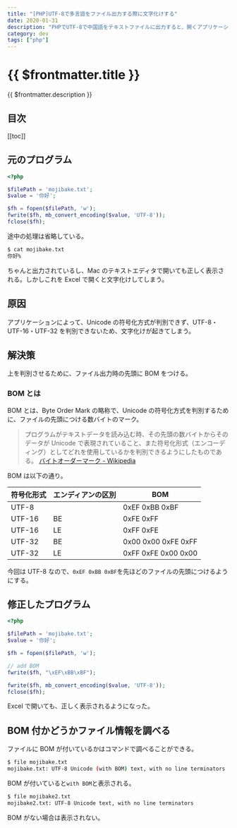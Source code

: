 ```yaml
---
title: "[PHP]UTF-8で多言語をファイル出力する際に文字化けする"
date: 2020-01-31
description: "PHPでUTF-8で中国語をテキストファイルに出力すると、開くアプリケーションによって文字化けが起きた場合の対処法。"
category: dev
tags: ["php"]
---
```


# {{ $frontmatter.title }}

{{ $frontmatter.description }}

## 目次

[[toc]]

## 元のプログラム

```php
<?php

$filePath = 'mojibake.txt';
$value = '你好';

$fh = fopen($filePath, 'w');
fwrite($fh, mb_convert_encoding($value, 'UTF-8'));
fclose($fh);
```

途中の処理は省略している。

```bash
$ cat mojibake.txt
你好%
```

ちゃんと出力されているし、Mac のテキストエディタで開いても正しく表示される。しかしこれを Excel で開くと文字化けしてしまう。

## 原因

アプリケーションによって、Unicode の符号化方式が判別できず、UTF-8・UTF-16・UTF-32 を判別できないため、文字化けが起きてしまう。

## 解決策

上を判別させるために、ファイル出力時の先頭に BOM をつける。

### BOM とは

BOM とは、Byte Order Mark の略称で、Unicode の符号化方式を判別するために、ファイルの先頭につける数バイトのマーク。

> プログラムがテキストデータを読み込む時、その先頭の数バイトからそのデータが Unicode で表現されていること、また符号化形式（エンコーディング）としてどれを使用しているかを判別できるようにしたものである。
> [バイトオーダーマーク - Wikipedia](https://ja.wikipedia.org/wiki/%E3%83%90%E3%82%A4%E3%83%88%E3%82%AA%E3%83%BC%E3%83%80%E3%83%BC%E3%83%9E%E3%83%BC%E3%82%AF)

BOM は以下の通り。

| 符号化形式 | エンディアンの区別 | BOM                 |
| ---------- | ------------------ | ------------------- |
| UTF-8      |                    | 0xEF 0xBB 0xBF      |
| UTF-16     | BE                 | 0xFE 0xFF           |
| UTF-16     | LE                 | 0xFF 0xFE           |
| UTF-32     | BE                 | 0x00 0x00 0xFE 0xFF |
| UTF-32     | LE                 | 0xFF 0xFE 0x00 0x00 |

今回は UTF-8 なので、`0xEF 0xBB 0xBF`を先ほどのファイルの先頭につけるようにする。

## 修正したプログラム

```php
<?php

$filePath = 'mojibake.txt';
$value = '你好';

$fh = fopen($filePath, 'w');

// add BOM
fwrite($fh, "\xEF\xBB\xBF");

fwrite($fh, mb_convert_encoding($value, 'UTF-8'));
fclose($fh);
```

Excel で開いても、正しく表示されるようになった。

## BOM 付かどうかファイル情報を調べる

ファイルに BOM が付いているかはコマンドで調べることができる。

```bash
$ file mojibake.txt
mojibake.txt: UTF-8 Unicode (with BOM) text, with no line terminators
```

BOM が付いていると`with BOM`と表示される。

```bash
$ file mojibake2.txt
mojibake2.txt: UTF-8 Unicode text, with no line terminators
```

BOM がない場合は表示されない。
